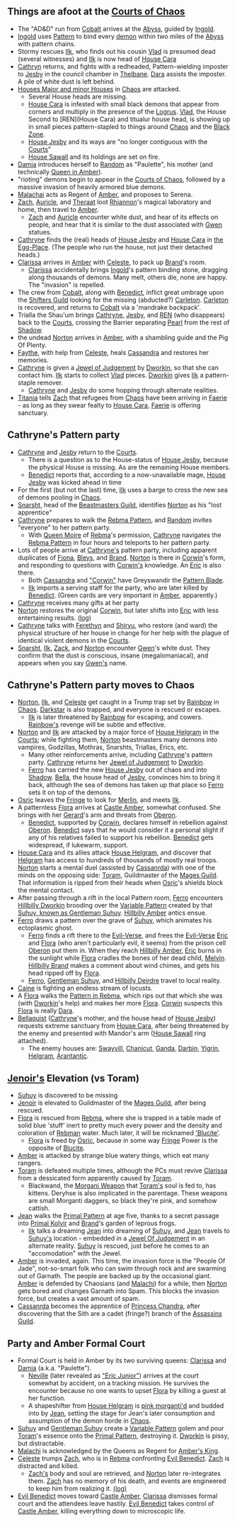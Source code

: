 ## Things are afoot at the [Courts of Chaos](CourtsOfChaos)
 + The "AD&D" run from [Cobalt](CobaltPromontory) arrives at the [Abyss](TheAbyss), guided by [Ingold](IngoldOfBenedict).
 + [Ingold](IngoldOfBenedict) uses [Pattern](PrimalPattern) to bind every [demon](ChaosDemon) within two miles of the [Abyss](TheAbyss) with pattern chains.
 + Stormy rescues [Ilk](IlkandacianOfCara), who finds out his cousin [Vlad](HouseCara) is presumed dead (several witnesses) and [Ilk](IlkandacianOfCara) is now head of [House Cara](HouseCara)
 + [Cathryn](CathrynOfJesby) returns, and fights with a redheaded, Pattern-wielding imposter to [Jesby](HouseJesby) in the council chamber in [Thelbane](CastleThelbane). [Dara](DaraOfOfOfBenedict) assists the imposter.  A pile of white dust is left behind.
 + [Houses Major and minor Houses](ChaosHouses) in [Chaos](CourtsOfChaos) are attacked.
   + Several House heads are missing.
   + [House Cara](HouseCara) is infested with small black demons that appear from corners and multiply in the presence of the [Logrus](TheLogrus).  [Vlad](HouseCara), the House Second to [REN](House Cara) and titualur house head, is showing up in small pieces pattern-stapled to things around [Chaos](CourtsOfChaos) and the [Black Zone](BlackZone).
   + [House Jesby](HouseJesby) and its ways are "no longer contiguous with the [Courts](CourtsOfChaos)"
   + [House Sawall](HouseSawall) and its holdings are set on fire.
 + [Damia](CobalteanRoyalFamily#damiana) introduces herself to [Random](RandomOfOberon) as "Paulette", his mother (and technically [Queen in Amber](KingOfAmber)).
 + "rioting" demons begin to appear in the [Courts of Chaos](CourtsOfChaos), followed by a massive invasion of heavily armored blue demons.
 + [Malachai](MalachaiOfCorwin) acts as Regent of [Amber](KolvirPromontory#shadowkolvir), and proposes to Serena.
 + [Zach](ZachariasOfJulian), [Auricle](AuricleOfTir), and [Theraat](TheraatOfVale) loot [Rhiannon](RhiannonOfFiona)'s magical laboratory and home, then travel to [Amber](KolvirPromontory#shadowkolvir).
   + [Zach](ZachariasOfJulian) and [Auricle](AuricleOfTir) encounter white dust, and hear of its effects on people, and hear that it is similar to the dust associated with [Gwen](GwenOfDworkin) statues.
 + [Cathryne](CathryneOfRandom) finds the (real) heads of [House Jesby](HouseJesby) and [House Cara](HouseCara) in [the Egg-Place](EggPromontory).  (The people who run the house, not just their detached heads.)
 + [Clarissa](ClarissaOfDarkover) arrives in [Amber](KolvirPromontory#shadowkolvir) with [Celeste](CelesteOfBleys), to pack up [Brand](BrandOfOberon)'s room.
   + [Clarissa](ClarissaOfDarkover) accidentally brings [Ingold](IngoldOfBenedict)'s pattern binding stone, dragging along thousands of demons.  Many melt, others die, none are happy. The "invasion" is repelled.
 + The crew from [Cobalt](CobaltPromontory), along with [Benedict](BenedictOfOberon), inflict great umbrage upon the [Shifters Guild](ChaosGuilds#shifters) looking for the missing (abducted?) [Carleton](CobalteanRoyalFamily$carleton).  [Carleton](CobalteanRoyalFamily#carleton) is recovered, and returns to [Cobalt](CobaltPromontory) via a 'mandrake backpack'.
 + Trialla the Shau'um brings [Cathryne](CathryneOfRandom), [Jesby](BellahquistOfJesby), and [REN](HouseCara) (who disappears) back to the [Courts](CourtsOfChaos), crossing the Barrier separating [Pearl](CorwinPromontory) from the rest of [Shadow](ShadowPlaces).
 + the undead [Norton](NortonOfBeastmasters) arrives in [Amber](KolvirPromontory#shadowkolvir), with a shambling guide and the Pig Of Plenty.
 + [Faythe](FaytheOfCeleste), with help from [Celeste](CelesteOfBleys), heals [Cassandra](CassandraOfCorwin) and restores her memories.
 + [Cathryne](CathryneOfRandom) is given a [Jewel of Judgement](JewelOfJudgement) by [Dworkin](DworkinOfAmber), so that she can contact him.  [Ilk](IlkandacianOfCara) starts to collect [Vlad](HouseCara) pieces.  [Dworkin](DworkinOfAmmber) gives [Ilk](IlkandacianOfCara) a pattern-staple remover.
   + [Cathryne](CatherineOfRandom) and [Jesby](BellahquistOfJesby) do some hopping through alternate realities.
 + [Titania](TitaniaOfFaerie) tells [Zach](ZachariasOfJulian) that refugees from [Chaos](CourtsOfChaos) have been arriving in [Faerie](TitaniaOfFaerie) - as long as they swear fealty to [House Cara](HouseCara), [Faerie](TitaniaOfFaerie) is offering sanctuary.

## Cathryne's Pattern party
 + [Cathryne](CathryneOfRandom) and [Jesby](BellahquistOfJesby) return to the [Courts](CourtsOfChaos).
   + There is a question as to the House-status of [House Jesby](HouseJesby), because the physical House is missing.  As are the remaining House members.
   + [Benedict](BenedictOfOberon) reports that, according to a now-unavailable mage, [House Jesby](HouseJesby) was kicked ahead in time
 + For the first (but not the last) time, [Ilk](IlkandacianOfCara) uses a barge to cross the new sea of demons pooling in [Chaos](CourtsOfChaos).
 + [Snarsht](SnarshtOfBeastmasters), head of the [Beastmasters Guild](BeastmastersGuild), identifies [Norton](NortonOfBeastmasters) as his "lost apprentice"
 + [Cathryne](CathryneOfRandom) prepares to walk the [Rebma Pattern](RembaPattern), and [Random](RandomOfOberon) invites "everyone" to her pattern party.
   + With [Queen Moire](MoireOfRebma) of [Rebma](KolvirPromontory#rebma)'s permission, [Cathryne](CathryneOfRandom) navigates the [Rebma Pattern](RebmaPattern) in four hours and teleports to her pattern party.
 + Lots of people arrive at [Cathryne's](CatheryneOfRandom) pattern party, including apparent duplicates of [Fiona](FionaOfOberon), [Bleys](BleysOfOberon), and [Brand](BrandOfOberon). [Norton](NortonOfBeastmasters) is there in [Corwin](CorwinOfOberon)'s form, and responding to questions with [Corwin's](CorwinOfOberon) knowledge.  An [Eric](EricOfOberon) is also there.
   + Both [Cassandra](CassandraOfCorwin) and ["Corwin"](NortonOfBeastmasters) have Greyswandir the [Pattern Blade](PatternBlade).
   + [Ilk](IlkandacianOfCara) imports a serving staff for the party, who are later killed by [Benedict](BenedictOfOberon). (Green cards are very important in [Amber](KolvirPromontory#shadowkolvir), apparently.)
 + [Cathryne](CathryneOfRandom) receives many gifts at her party
 + [Norton](NortonOfBeastmasters) restores the original [Corwin](CorwinOfOberon), but later shifts into [Eric](EricOfOberon) with less entertaining results. (<a href="http://www.haven.org/~dskern/www/amber/log970701.txt">log</a>)
 + [Cathryne](CatheryneOfRandom) talks with [Ferethyn](RealmsMageFerethyn) and [Shiryu](RealmsMasterShiryu), who restore (and ward) the physical structure of her house in change for her help with the plague of identical violent demons in the [Courts](CourtsOfChaos).
 + [Snarsht](SnarshtOfBeastmasters), [Ilk](IlkandacianOfCara), [Zack](ZachariasOfJulian), and [Norton](NortonOfBeastmasters) encounter [Gwen](GwenOfDworkin)'s white dust.  They confirm that the dust is conscious, insane (megalomaniacal), and appears when you say [Gwen's](GwenOfDworkin) name.

## Cathryne's Pattern party moves to Chaos
 + [Norton](NortonOfBeastmasters), [Ilk](IlkandacianOfCara), and [Celeste](CelesteOfBleys) get caught in a Trump trap set by [Rainbow](RainbowOfDancers) in [Chaos](CourtsOfChaos).  [Darkstar](DarkStar) is also trapped, and everyone is rescued or escapes.
   + [Ilk](IlkandacianOfCara) is later threatened by [Rainbow](RainbowOfDancers) for escaping, and cowers. [Rainbow's](RainbowOfDancers) revenge will be subtle and effective.
 + [Norton](NortonOfBeastmasters) and [Ilk](IlkandacianOfCara) are attacked by a major force of [House Helgram](HouseHelgram) in the [Courts](CourtsOfChaos); while fighting them, [Norton](NortonOfBeastmasters) beastmasters many demons into vampires, Godzillas, Mothras, Snarshts, Triallas, Erics, etc.
   + Many other reinforcements arrive, including [Cathryne](CathryneOfRandom)'s pattern party. [Cathryne](CatheryneOfRandom) returns her [Jewel of Judgement](JewelOfJudgement) to [Dworkin](DworkinOfAmber).
   + [Ferro](FerroOfDworkin) has carried the new [House Jesby](HouseJesby) out of chaos and into [Shadow](ShadowPlaces).  [Bella](BellahquistOfJesby), the house head of [Jesby](HouseJesby), convinces him to bring it back, although the sea of demons has taken up that place so [Ferro](FerroOfDworkin) sets it on top of the demons.
 + [Osric](OsricOfChanicut) leaves the [Fringe](PowersBalancesAndOpposites) to look for [Merlin](MerlinOfCorwin), and meets [Ilk](IlkandacianOfCara).
 + A patternless [Flora](FlorimelOfOberon) arrives at [Castle Amber](KolvirPromontory#castleamber), somewhat confused.  She brings with her [Gerard](GerardOfOberon)'s arm and threats from [Oberon](OberonOfDworkin).
   + [Benedict](BenedictOfOberon), supported by [Corwin](CorwinOfOberon), declares himself in rebellion against [Oberon](OberonOfDworkin).  [Benedict](BenedictOfOberon) says that he would consider it a personal slight if any of his relatives failed to support his rebellion. [Benedict](BenedictOfOberon) gets widespread, if lukewarm, support.
 + [House Cara](HouseCara) and its allies attack [House Helgram](HouseHelgram), and discover that [Helgram](HouseHelgram) has access to hundreds of thousands of mostly real troops.  [Norton](NortonOfBeastmasters) starts a mental duel (assisted by [Cassanrda](CassandraOfCorwin)) with one of the minds on the opposing side:  [Toram](ToramOfMages), Guildmaster of the [Mages Guild](ChaosGuilds).  That information is ripped from their heads when [Osric](OsricOfChanicut)'s shields block the mental contact.
 + After passing through a rift in the local Pattern room, [Ferro](FerroOfDworkin) encounters [Hillbilly Dworkin](HillbillyDworkin) brooding over the [Variable Pattern](VariablePattern) created by that [Suhuy, known as Gentleman Suhuy](GentlemanSuhuy).  [Hillbilly Amber](HillbillyAmber) antics ensue. 
 + [Ferro](FerroOfDworkin) draws a pattern over the grave of [Suhuy](GentlemanSuhuy), which animates his ectoplasmic ghost.
   + [Ferro](FerroOfDworkin) finds a rift there to the [Evil-Verse](EvilAmber), and frees the [Evil-Verse](EvilAmber) [Eric](EvilEric) and [Flora](EvilFlora) (who aren't particularly evil, it seems) from the prison cell [Oberon](EvilOberon) put them in.  When they reach [Hillbilly Amber](HillbillyAmber), [Eric](EvilEric) burns in the sunlight while [Flora](EvilFlora) cradles the bones of her dead child, [Melvin](EvilMelvin).  [Hillbilly Brand](HillbillyBrand) makes a comment about wind chimes, and gets his head ripped off by [Flora](EvilFlora).
   + [Ferro](FerroOfDworkin), [Gentleman Suhuy](GentlemanSuhuy), and [Hillbilly Deirdre](HillbillyDeirdre) travel to local reality.
 + [Caine](CaineOfOberon) is fighting an endless stream of locusts.
 + A [Flora](FlorimelOfOberon) walks the [Pattern in Rebma](RebmaPattern), which rips out that which she was (with [Dworkin](DwrokinOfAmber)'s help) and makes her more [Flora](FlorimelOfOberon). [Corwin](CorwinOfOberon) suspects this [Flora](FlorimelOfOberon) is really [Dara](DaraOfOfOfBenedict).
 + [Bellaquist](BellahquistOfJesby) ([Cathryne](CathryneOfRandom)'s mother, and the house head of [House Jesby](HouseJesby)) requests extreme sanctuary from [House Cara](HouseCara), after being threatened by the enemy and presented with Mandor's arm ([House Sawall](HouseSawall) ring attached).
   + The enemy houses are:  [Swayvill](HouseSwayvill), [Chanicut](HouseChanicut), [Ganda](HouseGanda), [Darbin](HouseDarbin), [Yigrin](HouseYigrin), [Helgram](HouseHelgram), [Arantantic](HouseArantantic).

## [Jenoir's](JenoirOfMages) Elevation (vs Toram)
 + [Suhuy](LogrusMasterSuhuy) is discovered to be missing
 + [Jenoir](JenoirOfMages) is elevated to Guildmaster of the [Mages Guild](ChaosGuilds), after being rescued.
 + [Flora](FlorimelOfOberon) is rescued from [Rebma](KolvirPromontory#rebma), where she is trapped in a table made of solid blue 'stuff' inert to pretty much every power and the density and coloration of [Rebman](KolvirPromontory#rebma) water.  Much later, it will be nicknamed ['Blucite'](PowersBalancesAndOpposites).
   + [Flora](FlorimelOfOberon) is freed by [Osric](OsiricOfChanicut), because in some way [Fringe](PowersBalancesAndOpposites) Power is the opposite of [Blucite](PowersBalancesAndOpposites).
 + [Amber](KolvirPromontory#castleamber) is attacked by strange blue watery things, which eat many rangers.
 + [Toram](ToramOfMages) is defeated multiple times, although the PCs must revive [Clarissa](ClarissaOfDarkover) from a dessicated form apparently caused by [Toram](ToramOfMages).
   + Blackwand, the [Morgani Weapon](MorgantiWeapon) that [Toram's](ToramOfMages) soul is fed to, has kittens.  Deryhse is also implicated in the parentage.  These weapons are small Morganti daggers, so black they're pink, and somehow cattish.
 + [Jean](JeanOfFlorimel) walks the [Primal Pattern](PrimalPattern) at age five, thanks to a secret passage into [Primal Kolvir](KolvirPromontory#primalkolvir) and [Brand](BrandOfOberon)'s garden of leprous frogs.
   + [Ilk](IlkandacianOfCara) talks a dreaming [Jean](JeanOfFlorimel) into dreaming of [Suhuy](LogrusMasterSuhuy), and [Jean](JeanOfFlorimel) travels to [Suhuy's](LogrusMasterSuhuy) location - embedded in a [Jewel Of Judgement](JewelOfJudgement) in an alternate reality.  [Suhuy](LogrusMasterSuhuy) is rescued, just before he comes to an "accomodation" with the Jewel.
 + [Amber](KolvirPromontory#shadowkolvir) is invaded, again.  This time, the invasion force is the "People Of Jade", not-so-smart folk who can swim through rock and are swarming out of Garnath.  The people are backed up by the occasional giant.  [Amber](KolvirPromontory#shadowkolvir) is defended by Chaosians (and [Malachi](MalachiOfCorwin)) for a while, then [Norton](NortonOfBeastmasters) gets bored and changes Garnath into Spam.  This blocks the invasion force, but creates a vast amount of spam.
 + [Cassanrda](CassandraOfCorwin) becomes the apprentice of [Princess Chandra](PrincessChandraOfAssassins), after discovering that the Sith are a cadet (fringe?) branch of the [Assassins Guild](AssassinsGuild).

## Party and Amber Formal Court
 + Formal Court is held in Amber by its two surviving queens:  [Clarissa](ClarissaOfDarkover) and [Damia](CobalteanRoyalFamily#damiana) (a.k.a. "Paulette").
   + [Neville](NevilleOfEric) (later revealed as ["Eric Junior"](NevilleOfEric)) arrives at the court somewhat by accident, on a tracking mission.  He survives the encounter because no one wants to upset [Flora](FlorimelOfOberon) by killing a guest at her function.
   + A shapeshifter from [House Helgram](HouseHelgram) is [pink morganti'd](MorgantiWeapon) and budded into by [Jean](JeanOfFlorimel), setting the stage for Jean's later consumption and assumption of the demon horde in [Chaos](CourtsOfChaos).
 + [Suhuy](LogrusMasterSuhuy) and [Gentleman Suhuy](GentlemanSuhuy) create a [Variable Pattern](VariablePattern) golem and pour [Toram](ToramOfMages)'s essence onto the [Primal Pattern](PrimalPattern), destroying it.  [Dworkin](DworkinOfAmber) is pissy, but distractable.
 + [Malachi](MalachiOfCorwin) is acknowledged by the Queens as Regent for [Amber's King](KingOfAmber).
 + [Celeste](CelesteOfBleys) trumps [Zach](ZachariasOfJulian), who is in [Rebma](KolvirPromontory#rebma) confronting [Evil Benedict](EvilBenedict).  [Zach](ZachariasOfJulian) is distracted and killed.
   + [Zach's](ZachariasOfJulian) body and soul are retrieved, and [Norton](NortonOfBeastmasters) later re-integrates them.  [Zach](ZacharaiasOfJulian) has no memory of his death, and events are engineered to keep him from realizing it. <a href="http://www2.primushost.com/~dskern/amber/log980825.html">(log)</a>
 + [Evil Benedict](EvilBenedict) moves toward [Castle Amber](KolvirPromontory#castleamber), [Clarissa](ClarissaOfDarkover) dismisses formal court and the attendees leave hastily.  [Evil Benedict](EvilBenedict) takes control of [Castle Amber](KolvirPromontory#castleamber), killing everything down to microscopic life.
